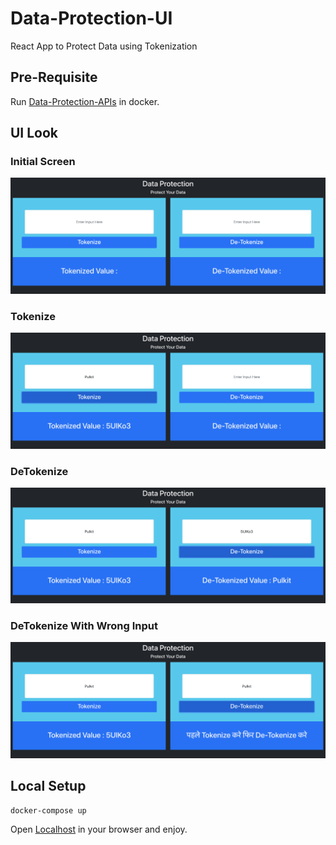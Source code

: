 # Data-Protection-UI
React App to Protect Data using Tokenization

## Pre-Requisite
Run [Data-Protection-APIs](https://github.com/pulkits1998/data-protection-apis) in docker.

## UI Look
### Initial Screen
![InitialScreen](images/InitialScreen.png)

### Tokenize
![TokenizeScreen](images/TokenizeScreen.png)

### DeTokenize
![DeTokenizeScreen](images/DeTokenizeScreen.png)

### DeTokenize With Wrong Input
![DeTokenizeWithWrongInputScreen](images/DeTokenizeWithWrongInputScreen.png)

## Local Setup
```
docker-compose up
```

Open [Localhost](http://localhost:4000) in your browser and enjoy.

